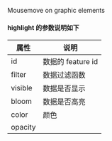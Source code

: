 Mousemove on graphic elements

#### highlight 的参数说明如下

| 属性    | 说明              |
| ------- | ----------------- |
| id      | 数据的 feature id |
| filter  | 数据过滤函数      |
| visible | 数据是否显示      |
| bloom   | 数据是否高亮      |
| color   | 颜色              |
| opacity   |               |
